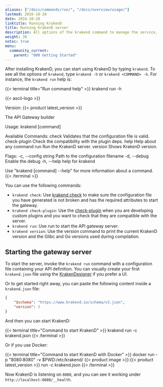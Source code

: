 ```yaml
---
aliases: ["/docs/commands/run/", "/docs/overview/usage/"]
lastmod: 2016-10-28
date: 2016-10-28
linktitle: Running KrakenD
title: Running KrakenD server
description: All options of the krakend command to manage the service, write plugins, or get information about the installed version.
weight: 30
notoc: true
menu:
  community_current:
    parent: "000 Getting Started"
---
```


After installing KrakenD, you can start using KrakenD by typing `krakend`. To see all the options of `krakend`, type `krakend -h` or `krakend <COMMAND> -h`. For instance, the `krakend run` help is:

{{< terminal title="Run command help" >}}
krakend run -h

{{< ascii-logo >}}

Version: {{< product latest_version >}}

The API Gateway builder

Usage:
  krakend [command]

Available Commands:
  check         Validates that the configuration file is valid.
  check-plugin  Check the compatibility with the plugin deps.
  help          Help about any command
  run           Run the KrakenD server.
  version       Shows KrakenD version.

Flags:
  -c, --config string   Path to the configuration filename
  -d, --debug           Enable the debug
  -h, --help            help for krakend

Use "krakend [command] --help" for more information about a command.
{{< /terminal >}}

You can use the following commands:

- `krakend check`: Use [krakend check](/docs/configuration/structure/) to make sure the configuration file you have generated is not broken and has the required attributes to start the gateway.
- `krakend check-plugin`: Use the [check-plugin](/docs/extending/check-plugin/) when you are developing custom plugins and you want to check that they are compatible with the server.
- `krakend run`: Use run to start the API gateway server.
- `krakend version`: Use the version command to print the current KrakenD version and the Glibc and Go versions used during compilation.

## Starting the gateway server
To start the server, invoke the `krakend run` command with a configuration file containing your API definition. You can visually create your first `krakend.json` file using the [KrakenDesigner](https://designer.krakend.io/) if you prefer a UI.

Or to get started right away, you can paste the following content inside a `krakend.json` file:

```json
{
    "$schema": "https://www.krakend.io/schema/v3.json",
    "version": 3
}
```

And then you can start KrakenD:

{{< terminal title="Command to start KrakenD" >}}
krakend run -c krakend.json
{{< /terminal >}}

Or if you use Docker:

{{< terminal title="Command to start KrakenD with Docker" >}}
docker run -p "8080:8080" -v $PWD:/etc/krakend/ {{< product image >}}:{{< product latest_version >}} run -c krakend.json
{{< /terminal >}}

Now KrakenD is listening on `8080`, and you can see it working under `http://localhost:8080/__health`.
